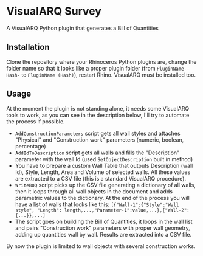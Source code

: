# VisualARQ Survey
A VisualARQ Python plugin that generates a Bill of Quantities
## Installation
Clone the repository where your Rhinoceros Python plugins are, change the folder name so that it looks like a proper plugin folder (from `PluginName--Hash-` to `PluginName (Hash)`), restart Rhino. VisualARQ must be installed too.
## Usage
At the moment the plugin is not standing alone, it needs some VisualARQ tools to work, as you can see in the description below, I'll try to automate the process if possible.

* `AddConstructionParameters` script gets all wall styles and attaches "Physical" and "Construction work" parameters (numeric, boolean, percentage)
* `AddIdToDescription` script gets all walls and fills the "Description" parameter with the wall Id (used `SetObjectDescription` built in method)
* You have to prepare a custom Wall Table that outputs Description (wall Id), Style, Length, Area and Volume of selected walls. All these values are extracted to a CSV file (this is a standard VisualARQ procedure).
* `WriteBOQ` script picks up the CSV file generating a dictionary of all walls, then it loops through all wall objects in the document and adds parametric values to the dictionary. At the end of the process you will have a list of walls that looks like this: `[{"Wall-1":{"Style":"Wall style", "Length": length,...,"Parameter-1":value,...},{"Wall-2":{...}},...]`
* The script goes on building the Bill of Quantities, it loops in the wall list and pairs "Construction work" parameters with proper wall geometry, adding up quantities wall by wall. Results are extracted into a CSV file.

By now the plugin is limited to wall objects with several construction works.